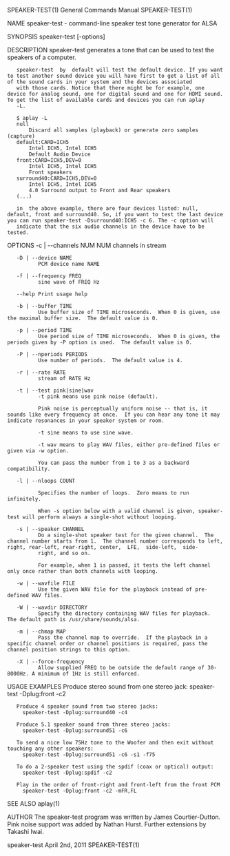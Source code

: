 SPEAKER-TEST(1)                                                                            General Commands Manual                                                                            SPEAKER-TEST(1)

NAME
       speaker-test - command-line speaker test tone generator for ALSA

SYNOPSIS
       speaker-test [-options]

DESCRIPTION
       speaker-test generates a tone that can be used to test the speakers of a computer.

       speaker-test  by  default will test the default device. If you want to test another sound device you will have first to get a list of all of the sound cards in your system and the devices associated
       with those cards. Notice that there might be for example, one device for analog sound, one for digital sound and one for HDMI sound.  To get the list of available cards and devices you can run aplay
       -L.

       $ aplay -L
       null
           Discard all samples (playback) or generate zero samples (capture)
       default:CARD=ICH5
           Intel ICH5, Intel ICH5
           Default Audio Device
       front:CARD=ICH5,DEV=0
           Intel ICH5, Intel ICH5
           Front speakers
       surround40:CARD=ICH5,DEV=0
           Intel ICH5, Intel ICH5
           4.0 Surround output to Front and Rear speakers
       (...)

       in  the above example, there are four devices listed: null, default, front and surround40. So, if you want to test the last device you can run speaker-test -Dsurround40:ICH5 -c 6. The -c option will
       indicate that the six audio channels in the device have to be tested.

OPTIONS
       -c | --channels NUM
              NUM channels in stream

       -D | --device NAME
              PCM device name NAME

       -f | --frequency FREQ
              sine wave of FREQ Hz

       --help Print usage help

       -b | --buffer TIME
              Use buffer size of TIME microseconds.  When 0 is given, use the maximal buffer size.  The default value is 0.

       -p | --period TIME
              Use period size of TIME microseconds.  When 0 is given, the periods given by -P option is used.  The default value is 0.

       -P | --nperiods PERIODS
              Use number of periods.  The default value is 4.

       -r | --rate RATE
              stream of RATE Hz

       -t | --test pink|sine|wav
              -t pink means use pink noise (default).

              Pink noise is perceptually uniform noise -- that is, it sounds like every frequency at once.  If you can hear any tone it may indicate resonances in your speaker system or room.

              -t sine means to use sine wave.

              -t wav means to play WAV files, either pre-defined files or given via -w option.

              You can pass the number from 1 to 3 as a backward compatibility.

       -l | --nloops COUNT

              Specifies the number of loops.  Zero means to run infinitely.

              When -s option below with a valid channel is given, speaker-test will perform always a single-shot without looping.

       -s | --speaker CHANNEL
              Do a single-shot speaker test for the given channel.  The channel number starts from 1.  The channel number corresponds to left, right, rear-left, rear-right, center,  LFE,  side-left,  side-
              right, and so on.

              For example, when 1 is passed, it tests the left channel only once rather than both channels with looping.

       -w | --wavfile FILE
              Use the given WAV file for the playback instead of pre-defined WAV files.

       -W | --wavdir DIRECTORY
              Specify the directory containing WAV files for playback.  The default path is /usr/share/sounds/alsa.

       -m | --chmap MAP
              Pass the channel map to override.  If the playback in a specific channel order or channel positions is required, pass the channel position strings to this option.

       -X | --force-frequency
              Allow supplied FREQ to be outside the default range of 30-8000Hz. A minimum of 1Hz is still enforced.

USAGE EXAMPLES
       Produce stereo sound from one stereo jack:
         speaker-test -Dplug:front -c2

       Produce 4 speaker sound from two stereo jacks:
         speaker-test -Dplug:surround40 -c4

       Produce 5.1 speaker sound from three stereo jacks:
         speaker-test -Dplug:surround51 -c6

       To send a nice low 75Hz tone to the Woofer and then exit without touching any other speakers:
         speaker-test -Dplug:surround51 -c6 -s1 -f75

       To do a 2-speaker test using the spdif (coax or optical) output:
         speaker-test -Dplug:spdif -c2

       Play in the order of front-right and front-left from the front PCM
         speaker-test -Dplug:front -c2 -mFR,FL

SEE ALSO
       aplay(1)

AUTHOR
       The speaker-test program was written by James Courtier-Dutton.  Pink noise support was added by Nathan Hurst.  Further extensions by Takashi Iwai.

speaker-test                                                                                   April 2nd, 2011                                                                                SPEAKER-TEST(1)
